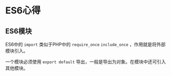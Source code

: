 # ES6心得

## ES6模块

ES6中的 `import` 类似于PHP中的 `require_once` `include_once` ，作用就是将外部模块引入。

一个模块必须使用 `export default` 导出，一般是导出为对象。在模块中还可引入其他模块。
